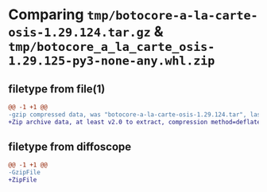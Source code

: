 # Comparing `tmp/botocore-a-la-carte-osis-1.29.124.tar.gz` & `tmp/botocore_a_la_carte_osis-1.29.125-py3-none-any.whl.zip`

## filetype from file(1)

```diff
@@ -1 +1 @@
-gzip compressed data, was "botocore-a-la-carte-osis-1.29.124.tar", last modified: Tue May  2 01:16:34 2023, max compression
+Zip archive data, at least v2.0 to extract, compression method=deflate
```

## filetype from diffoscope

```diff
@@ -1 +1 @@
-GzipFile
+ZipFile
```

